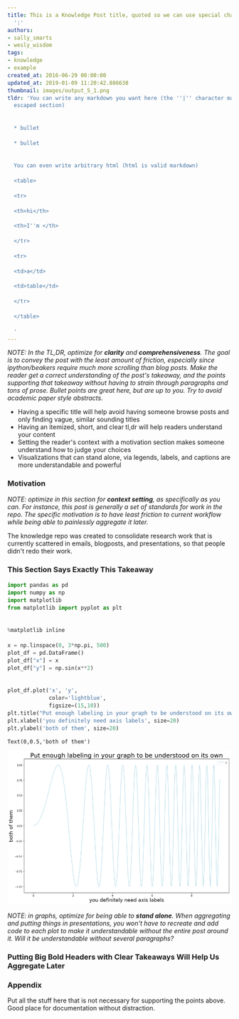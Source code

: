 ```yaml
---
title: This is a Knowledge Post title, quoted so we can use special characters like
  ':'
authors:
- sally_smarts
- wesly_wisdom
tags:
- knowledge
- example
created_at: 2016-06-29 00:00:00
updated_at: 2019-01-09 11:20:42.886638
thumbnail: images/output_5_1.png
tldr: 'You can write any markdown you want here (the ''|'' character makes this an
  escaped section)


  * bullet

  * bullet


  You can even write arbitrary html (html is valid markdown)

  <table>

  <tr>

  <th>hi</th>

  <th>I''m </th>

  </tr>

  <tr>

  <td>a</td>

  <td>table</td>

  </tr>

  </table>

  '
---
```


*NOTE: In the TL,DR, optimize for **clarity** and **comprehensiveness**. The goal is to convey the post with the least amount of friction, especially since ipython/beakers require much more scrolling than blog posts. Make the reader get a correct understanding of the post's takeaway, and the points supporting that takeaway without having to strain through paragraphs and tons of prose. Bullet points are great here, but are up to you. Try to avoid academic paper style abstracts.*

 - Having a specific title will help avoid having someone browse posts and only finding vague, similar sounding titles
 - Having an itemized, short, and clear tl,dr will help readers understand your content
 - Setting the reader's context with a motivation section makes someone understand how to judge your choices
 - Visualizations that can stand alone, via legends, labels, and captions are more understandable and powerful


### Motivation

*NOTE: optimize in this section for **context setting**, as specifically as you can. For instance, this post is generally a set of standards for work in the repo. The specific motivation is to have least friction to current workflow while being able to painlessly aggregate it later.*

The knowledge repo was created to consolidate research work that is currently scattered in emails, blogposts, and presentations, so that people didn't redo their work.

### This Section Says Exactly This Takeaway


```python
import pandas as pd
import numpy as np
import matplotlib
from matplotlib import pyplot as plt


%matplotlib inline

x = np.linspace(0, 3*np.pi, 500)
plot_df = pd.DataFrame()
plot_df["x"] = x
plot_df["y"] = np.sin(x**2)


plot_df.plot('x', 'y', 
             color='lightblue',
             figsize=(15,10))
plt.title("Put enough labeling in your graph to be understood on its own", size=25)
plt.xlabel('you definitely need axis labels', size=20)
plt.ylabel('both of them', size=20)
```




    Text(0,0.5,'both of them')





![png](images/output_5_1.png)


*NOTE: in graphs, optimize for being able to **stand alone**. When aggregating and putting things in presentations, you won't have to recreate and add code to each plot to make it understandable without the entire post around it. Will it be understandable without several paragraphs?*

### Putting Big Bold Headers with Clear Takeaways Will Help Us Aggregate Later

### Appendix

Put all the stuff here that is not necessary for supporting the points above. Good place for documentation without distraction.